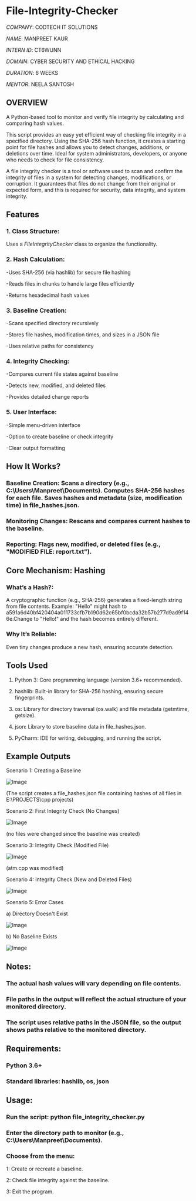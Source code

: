 # File-Integrity-Checker

*COMPANY*: CODTECH IT SOLUTIONS

*NAME*: MANPREET KAUR

*INTERN ID*: CT6WUNN

*DOMAIN*: CYBER SECURITY AND ETHICAL HACKING

*DURATION*: 6 WEEKS

*MENTOR*: NEELA SANTOSH

## **OVERVIEW**

A Python-based tool to monitor and verify file integrity by calculating and comparing hash values.

This script provides an easy yet efficient way of checking file integrity in a specified directory. Using the SHA-256 hash function, it creates a starting point for file hashes and allows you to detect changes, additions, or deletions over time. Ideal for system administrators, developers, or anyone who needs to check for file consistency.

A file integrity checker is a tool or software used to scan and confirm the integrity of files in a system for detecting changes, modifications, or corruption. It guarantees that files do not change from their original or expected form, and this is required for security, data integrity, and system integrity.

## **Features**

### 1. Class Structure: 
Uses a *FileIntegrityChecker* class to organize the functionality.

### 2. Hash Calculation:

-Uses SHA-256 (via hashlib) for secure file hashing

-Reads files in chunks to handle large files efficiently

-Returns hexadecimal hash values

### 3. Baseline Creation:

-Scans specified directory recursively

-Stores file hashes, modification times, and sizes in a JSON file

-Uses relative paths for consistency

### 4. Integrity Checking:

-Compares current file states against baseline

-Detects new, modified, and deleted files

-Provides detailed change reports

### 5. User Interface:

-Simple menu-driven interface

-Option to create baseline or check integrity

-Clear output formatting

## **How It Works?**

### Baseline Creation: Scans a directory (e.g., C:\Users\Manpreet\Documents). Computes SHA-256 hashes for each file. Saves hashes and metadata (size, modification time) in file_hashes.json.

### Monitoring Changes: Rescans and compares current hashes to the baseline.

### Reporting: Flags new, modified, or deleted files (e.g., "MODIFIED FILE: report.txt").

## **Core Mechanism: Hashing**

### What’s a Hash?: 
A cryptographic function (e.g., SHA-256) generates a fixed-length string from file contents.
Example: "Hello" might hash to a591a6d40bf420404a011733cfb7b190d62c65bf0bcda32b57b277d9ad9f146e.Change to "Hello!" and the hash becomes entirely different.

### Why It’s Reliable: 
Even tiny changes produce a new hash, ensuring accurate detection.

## **Tools Used**

1. Python 3: Core programming language (version 3.6+ recommended).

2. hashlib: Built-in library for SHA-256 hashing, ensuring secure fingerprints.

3. os: Library for directory traversal (os.walk) and file metadata (getmtime, getsize).

4. json: Library to store baseline data in file_hashes.json.

5. PyCharm: IDE for writing, debugging, and running the script.

## **Example Outputs**

Scenario 1: Creating a Baseline

![Image](https://github.com/user-attachments/assets/698f9de2-c99b-49e1-b6ad-8d40080513e4)

(The script creates a file_hashes.json file containing hashes of all files in E:\PROJECTS\cpp projects)

Scenario 2: First Integrity Check (No Changes)

![Image](https://github.com/user-attachments/assets/8d64bcfd-f327-47cb-a2ed-782c35a845b5)

(no files were changed since the baseline was created)

Scenario 3: Integrity Check (Modified File)

![Image](https://github.com/user-attachments/assets/76ed606f-fcd3-446c-869d-4609f96edd8d)

(atm.cpp was modified)

Scenario 4: Integrity Check (New and Deleted Files)

![Image](https://github.com/user-attachments/assets/0923215e-c6fa-494d-8f88-b0a76dddf0f3)

Scenario 5: Error Cases

a) Directory Doesn't Exist

![Image](https://github.com/user-attachments/assets/137ee54f-a22b-4533-a8a0-1456369655c4)

b) No Baseline Exists

![Image](https://github.com/user-attachments/assets/d2cd0895-4576-498c-8fa8-5310c50f5d7d)

## Notes:
### The actual hash values will vary depending on file contents.
### File paths in the output will reflect the actual structure of your monitored directory.
### The script uses relative paths in the JSON file, so the output shows paths relative to the monitored directory.

## Requirements:

### Python 3.6+
### Standard libraries: hashlib, os, json

## Usage:

### Run the script: python file_integrity_checker.py
### Enter the directory path to monitor (e.g., C:\Users\Manpreet\Documents).
### Choose from the menu:
1: Create or recreate a baseline.

2: Check file integrity against the baseline.

3: Exit the program.
